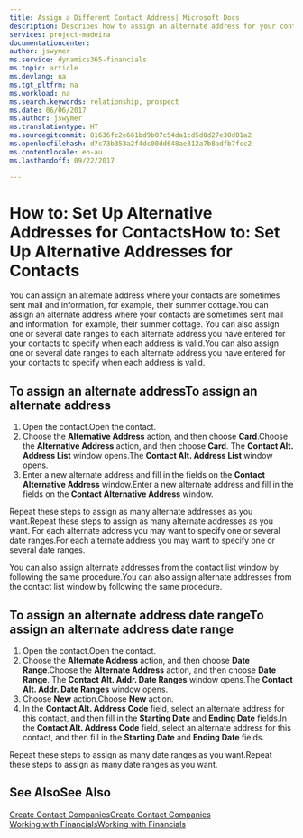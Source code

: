 ```yaml
---
title: Assign a Different Contact Address| Microsoft Docs
description: Describes how to assign an alternate address for your contacts or prospects, where they are sometimes sent information.
services: project-madeira
documentationcenter: 
author: jswymer
ms.service: dynamics365-financials
ms.topic: article
ms.devlang: na
ms.tgt_pltfrm: na
ms.workload: na
ms.search.keywords: relationship, prospect
ms.date: 06/06/2017
ms.author: jswymer
ms.translationtype: HT
ms.sourcegitcommit: 81636fc2e661bd9b07c54da1cd5d0d27e30d01a2
ms.openlocfilehash: d7c73b353a2f4dc00dd648ae312a7b8adfb7fcc2
ms.contentlocale: en-au
ms.lasthandoff: 09/22/2017

---
```

# <a name="how-to-set-up-alternative-addresses-for-contacts"></a><span data-ttu-id="3638d-103">How to: Set Up Alternative Addresses for Contacts</span><span class="sxs-lookup"><span data-stu-id="3638d-103">How to: Set Up Alternative Addresses for Contacts</span></span>
<span data-ttu-id="3638d-104">You can assign an alternate address where your contacts are sometimes sent mail and information, for example, their summer cottage.</span><span class="sxs-lookup"><span data-stu-id="3638d-104">You can assign an alternate address where your contacts are sometimes sent mail and information, for example, their summer cottage.</span></span> <span data-ttu-id="3638d-105">You can also assign one or several date ranges to each alternate address you have entered for your contacts to specify when each address is valid.</span><span class="sxs-lookup"><span data-stu-id="3638d-105">You can also assign one or several date ranges to each alternate address you have entered for your contacts to specify when each address is valid.</span></span>

## <a name="to-assign-an-alternate-address"></a><span data-ttu-id="3638d-106">To assign an alternate address</span><span class="sxs-lookup"><span data-stu-id="3638d-106">To assign an alternate address</span></span>
1. <span data-ttu-id="3638d-107">Open the contact.</span><span class="sxs-lookup"><span data-stu-id="3638d-107">Open the contact.</span></span>
2. <span data-ttu-id="3638d-108">Choose the **Alternative Address** action, and then choose **Card**.</span><span class="sxs-lookup"><span data-stu-id="3638d-108">Choose the **Alternative Address** action, and then choose **Card**.</span></span> <span data-ttu-id="3638d-109">The **Contact Alt. Address List** window opens.</span><span class="sxs-lookup"><span data-stu-id="3638d-109">The **Contact Alt. Address List** window opens.</span></span>
3. <span data-ttu-id="3638d-110">Enter a new alternate address and fill in the fields on the **Contact Alternative Address** window.</span><span class="sxs-lookup"><span data-stu-id="3638d-110">Enter a new alternate address and fill in the fields on the **Contact Alternative Address** window.</span></span>

<span data-ttu-id="3638d-111">Repeat these steps to assign as many alternate addresses as you want.</span><span class="sxs-lookup"><span data-stu-id="3638d-111">Repeat these steps to assign as many alternate addresses as you want.</span></span> <span data-ttu-id="3638d-112">For each alternate address you may want to specify one or several date ranges.</span><span class="sxs-lookup"><span data-stu-id="3638d-112">For each alternate address you may want to specify one or several date ranges.</span></span>

<span data-ttu-id="3638d-113">You can also assign alternate addresses from the contact list window by following the same procedure.</span><span class="sxs-lookup"><span data-stu-id="3638d-113">You can also assign alternate addresses from the contact list window by following the same procedure.</span></span>

## <a name="to-assign-an-alternate-address-date-range"></a><span data-ttu-id="3638d-114">To assign an alternate address date range</span><span class="sxs-lookup"><span data-stu-id="3638d-114">To assign an alternate address date range</span></span>
1. <span data-ttu-id="3638d-115">Open the contact.</span><span class="sxs-lookup"><span data-stu-id="3638d-115">Open the contact.</span></span>
2. <span data-ttu-id="3638d-116">Choose the **Alternate Address** action, and then choose **Date Range**.</span><span class="sxs-lookup"><span data-stu-id="3638d-116">Choose the **Alternate Address** action, and then choose **Date Range**.</span></span> <span data-ttu-id="3638d-117">The **Contact Alt. Addr. Date Ranges** window opens.</span><span class="sxs-lookup"><span data-stu-id="3638d-117">The **Contact Alt. Addr. Date Ranges** window opens.</span></span>
3. <span data-ttu-id="3638d-118">Choose **New** action.</span><span class="sxs-lookup"><span data-stu-id="3638d-118">Choose **New** action.</span></span>
4. <span data-ttu-id="3638d-119">In the **Contact Alt. Address Code** field, select an alternate address for this contact, and then fill in the **Starting Date** and **Ending Date** fields.</span><span class="sxs-lookup"><span data-stu-id="3638d-119">In the **Contact Alt. Address Code** field, select an alternate address for this contact, and then fill in the **Starting Date** and **Ending Date** fields.</span></span>

<span data-ttu-id="3638d-120">Repeat these steps to assign as many date ranges as you want.</span><span class="sxs-lookup"><span data-stu-id="3638d-120">Repeat these steps to assign as many date ranges as you want.</span></span>

## <a name="see-also"></a><span data-ttu-id="3638d-121">See Also</span><span class="sxs-lookup"><span data-stu-id="3638d-121">See Also</span></span>
[<span data-ttu-id="3638d-122">Create Contact Companies</span><span class="sxs-lookup"><span data-stu-id="3638d-122">Create Contact Companies</span></span>](marketing-create-contact-companies.md)  
[<span data-ttu-id="3638d-123">Working with Financials</span><span class="sxs-lookup"><span data-stu-id="3638d-123">Working with Financials</span></span>](ui-work-product.md)


